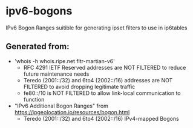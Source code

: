 # ipv6-bogons
IPv6 Bogon Ranges suitible for generating ipset filters to use in ip6tables

## Generated from:
* 'whois -h whois.ripe.net fltr-martian-v6'
  - RFC 4291 IETF Reserved addresses are NOT FILTERED to reduce future maintenance needs
  - Teredo (2001::/32) and 6to4 (2002::/16) addresses are NOT FILTERED to avoid dropping legitimate traffic
  - fe80::/10 is NOT FILTERED to allow link-local communication to function
* "IPv6 Additional Bogon Ranges" from https://ipgeolocation.io/resources/bogon.html
  - Teredo (2001::/32) and 6to4 (2002::/16) IPv4-mapped Bogons
